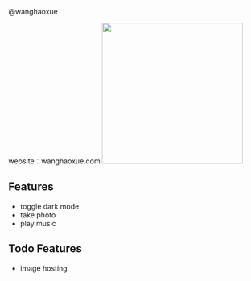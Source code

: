 @wanghaoxue

website：wanghaoxue.com
<img src="assets/screenshot/screenshot3.png" height="280px" />

## Features

* toggle dark mode
* take photo
* play music

## Todo Features

* image hosting
